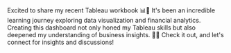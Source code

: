Excited to share my recent Tableau workbook 📊💼 It's been an incredible learning journey exploring data visualization and financial analytics. Creating this dashboard not only honed my Tableau skills but also deepened my understanding of business insights. 🚀💡 
Check it out, and let's connect for insights and discussions! 
